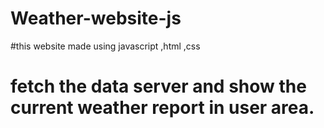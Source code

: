 # Weather-website-js
#this website made  using javascript ,html ,css 
# fetch the data server and show the current weather report in user area.
